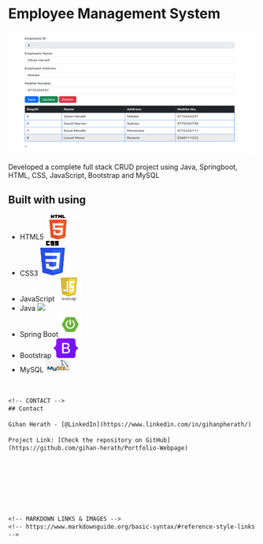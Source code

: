 <!-- ABOUT THE PROJECT -->
# <b>Employee Management System</b>

<img src="imgs/ems.png" width="500px" height="250px">


<p>Developed a complete full stack CRUD project using Java, Springboot, HTML, CSS, JavaScript, Bootstrap and MySQL
<br>
</p>

## Built with using

* HTML5 <img src="imgs/html5.png" width=50px>
* CSS3 <img src="imgs/CSS3.png" width=50px>
* JavaScript <img src="imgs/js.jpeg" width=50px>
* Java <img src="imgs/java.jpeg" width=50px>
* Spring Boot<img src="imgs/springboot.png" width=50px>
* Bootstrap <img src="imgs/bootstrap.png" width=50px>
* MySQL <img src="imgs/mysql.png" width=50px>


```


<!-- CONTACT -->
## Contact

Gihan Herath - [@LinkedIn](https://www.linkedin.com/in/gihanpherath/)

Project Link: [Check the repository on GitHub](https://github.com/gihan-herath/Portfolio-Webpage)








<!-- MARKDOWN LINKS & IMAGES -->
<!-- https://www.markdownguide.org/basic-syntax/#reference-style-links -->

